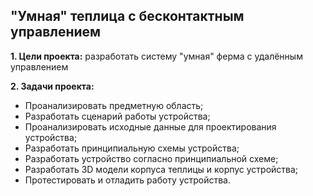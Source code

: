 ## "Умная" теплица с бесконтактным управлением

**1. Цели проекта:** разработать систему "умная" ферма с удалённым управлением

**2. Задачи проекта:**
  - Проанализировать предметную область;
  - Разработать сценарий работы устройства;
  - Проанализировать исходные данные для проектирования устройства;
  - Разработать принципиальную схемы устройства;
  - Разработать устройство согласно принципиальной схеме;
  - Разработать 3D модели корпуса теплицы и корпус устройства;
  - Протестировать и отладить работу устройства.

